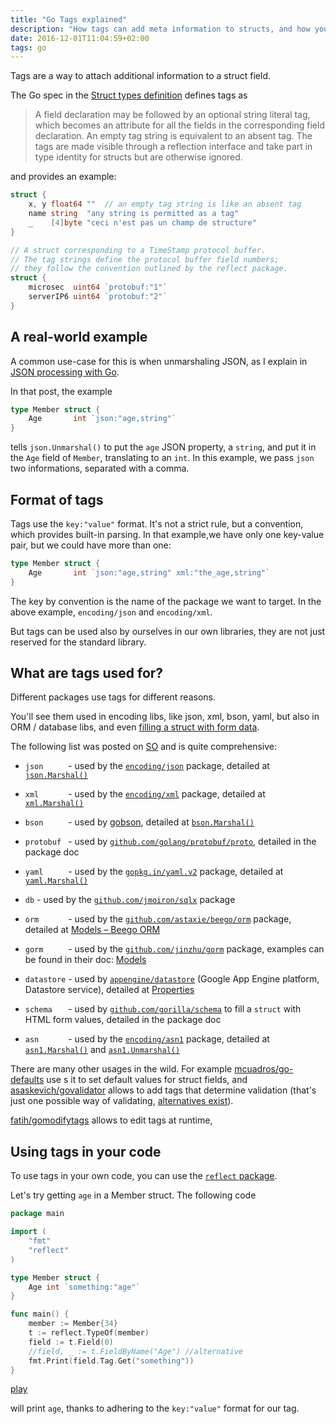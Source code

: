 ```yaml
---
title: "Go Tags explained"
description: "How tags can add meta information to structs, and how you can take advantage"
date: 2016-12-01T11:04:59+02:00
tags: go
---
```


Tags are a way to attach additional information to a struct field.

The Go spec in the [Struct types definition](https://golang.org/ref/spec#Struct_types) defines tags as

> A field declaration may be followed by an optional string literal tag, which becomes an attribute for all the fields in the corresponding field declaration. An empty tag string is equivalent to an absent tag. The tags are made visible through a reflection interface and take part in type identity for structs but are otherwise ignored.

and provides an example:

```go
struct {
    x, y float64 ""  // an empty tag string is like an absent tag
    name string  "any string is permitted as a tag"
    _    [4]byte "ceci n'est pas un champ de structure"
}

// A struct corresponding to a TimeStamp protocol buffer.
// The tag strings define the protocol buffer field numbers;
// they follow the convention outlined by the reflect package.
struct {
    microsec  uint64 `protobuf:"1"`
    serverIP6 uint64 `protobuf:"2"`
}
```

## A real-world example

A common use-case for this is when unmarshaling JSON, as I explain in [JSON processing with Go](/go-json/).

In that post, the example

```go
type Member struct {
    Age       int `json:"age,string"`
}
```

tells `json.Unmarshal()` to put the `age` JSON property, a `string`, and put it in the `Age` field of `Member`, translating to an `int`. In this example, we pass `json` two informations, separated with a comma.

## Format of tags

Tags use the `key:"value"` format. It's not a strict rule, but a convention, which provides built-in parsing. In that example,we have only one key-value pair, but we could have more than one:

```go
type Member struct {
    Age       int `json:"age,string" xml:"the_age,string"`
}
```

The key by convention is the name of the package we want to target. In the above example, `encoding/json` and `encoding/xml`.

But tags can be used also by ourselves in our own libraries, they are not just reserved for the standard library.

## What are tags used for?

Different packages use tags for different reasons.

You'll see them used in encoding libs, like json, xml, bson, yaml, but also in ORM / database libs, and even [filling a struct with form data](http://godoc.org/github.com/gorilla/schema).

The following list was posted on [SO](https://stackoverflow.com/a/30889373/205039) and is quite comprehensive:

- `json     ` - used by the [`encoding/json`][11] package, detailed at [`json.Marshal()`][12]
- `xml      ` - used by the [`encoding/xml`][13] package, detailed at [`xml.Marshal()`][14]
- `bson     ` - used by [gobson][15], detailed at [`bson.Marshal()`][16]
- `protobuf ` - used by [`github.com/golang/protobuf/proto`][17], detailed in the package doc
- `yaml     ` - used by the [`gopkg.in/yaml.v2`][18] package, detailed at [`yaml.Marshal()`][19]
- `db` - used by the [`github.com/jmoiron/sqlx`][20] package
- `orm      ` - used by the [`github.com/astaxie/beego/orm`][21] package, detailed at [Models – Beego ORM][22]
- `gorm     ` - used by the [`github.com/jinzhu/gorm`][23] package, examples can be found in their doc: [Models][24]
- `datastore` - used by [`appengine/datastore`][25] (Google App Engine platform, Datastore service), detailed at [Properties][26]
- `schema   ` - used by [`github.com/gorilla/schema`][27] to fill a `struct` with HTML form values, detailed in the package doc
- `asn      ` - used by the [`encoding/asn1`][28] package, detailed at [`asn1.Marshal()`][29] and [`asn1.Unmarshal()`][30]

  [11]: https://golang.org/pkg/encoding/json/
  [12]: https://golang.org/pkg/encoding/json/#Marshal
  [13]: https://golang.org/pkg/encoding/xml/
  [14]: https://golang.org/pkg/encoding/xml/#Marshal
  [15]: https://labix.org/gobson
  [16]: http://godoc.org/gopkg.in/mgo.v2/bson#Marshal
  [17]: http://godoc.org/github.com/golang/protobuf/proto
  [18]: https://godoc.org/gopkg.in/yaml.v2
  [19]: https://godoc.org/gopkg.in/yaml.v2#Marshal
  [20]: https://godoc.org/github.com/jmoiron/sqlx
  [21]: https://godoc.org/github.com/astaxie/beego/orm
  [22]: https://beego.me/docs/mvc/model/overview.md
  [23]: https://github.com/jinzhu/gorm
  [24]: http://jinzhu.me/gorm/models.html
  [25]: https://cloud.google.com/appengine/docs/go/datastore/reference
  [26]: https://cloud.google.com/appengine/docs/go/datastore/reference#hdr-Properties
  [27]: http://godoc.org/github.com/gorilla/schema
  [28]: https://golang.org/pkg/encoding/asn1/
  [29]: https://golang.org/pkg/encoding/asn1/#Marshal
  [30]: https://golang.org/pkg/encoding/asn1/#Unmarshal

There are many other usages in the wild. For example [mcuadros/go-defaults](https://github.com/mcuadros/go-defaults) use s it to set default values for struct fields, and [asaskevich/govalidator](https://github.com/asaskevich/govalidator) allows to add tags that determine validation (that's just one possible way of validating, [alternatives exist](https://github.com/go-ozzo/ozzo-validation)).

[fatih/gomodifytags](https://github.com/fatih/gomodifytags) allows to edit tags at runtime,

## Using tags in your code

To use tags in your own code, you can use the [`reflect` package](https://golang.org/pkg/reflect/).

Let's try getting `age` in a Member struct. The following code

```go
package main

import (
    "fmt"
    "reflect"
)

type Member struct {
    Age int `something:"age"`
}

func main() {
    member := Member{34}
    t := reflect.TypeOf(member)
    field := t.Field(0)
    //field, _ := t.FieldByName("Age") //alternative
    fmt.Print(field.Tag.Get("something"))
}
```

[play](https://play.golang.org/p/LQMI_14SHr)

will print `age`, thanks to adhering to the `key:"value"` format for our tag.



